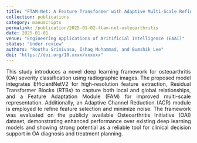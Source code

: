```yaml
---
title: "FTAM-Net: A Feature Transformer with Adaptive Multi-Scale Refinement Network for Osteoarthritis Classification"
collection: publications
category: manuscripts
permalink: /publication/2025-01-02-ftam-net-osteoarthritis
date: 2025-01-01
venue: "Engineering Applications of Aritificial Intelligence (EAAI)"
status: "Under review"
authors: "Routhu Srinivasa, Ishaq Muhammad, and Bumshik Lee"
doi: "https://doi.org/10.xxxx/xxxxxx"
---
```

<p style="text-align: justify;">
This study introduces a novel deep learning framework for osteoarthritis (OA) severity classification using radiographic images. The proposed model integrates EfficientNetV2 for high-resolution feature extraction, Residual Transformer Blocks (RTBs) to capture both local and global relationships, and a Feature Adaptation Module (FAM) for improved multi-scale representation. Additionally, an Adaptive Channel Reduction (ACR) module is employed to refine feature selection and minimize noise. The framework was evaluated on the publicly available Osteoarthritis Initiative (OAI) dataset, demonstrating enhanced performance over existing deep learning models and showing strong potential as a reliable tool for clinical decision support in OA diagnosis and treatment planning.
 </p>